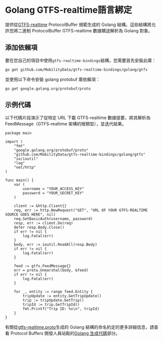 # Golang GTFS-realtime語言綁定

提供從[GTFS-realtime](https://github.com/google/transit/tree/master/gtfs-realtime) ProtocolBuffer 規範生成的 Golang 結構。這些結構將允許您將二進制 ProtocolBuffer GTFS-realtime 數據饋送解析為 Golang 對象。

## 添加依賴項

要在您自己的項目中使用`gtfs-realtime-bindings`結構，您需要首先安裝此庫：

    go get github.com/MobilityData/gtfs-realtime-bindings/golang/gtfs

並使用以下命令安裝 golang protobuf 庫依賴項：

    go get google.golang.org/protobuf/proto

## 示例代碼

以下代碼片段演示了從特定 URL 下載 GTFS-realtime 數據提要，將其解析為 FeedMessage（GTFS-realtime 架構的根類型），並迭代結果。

```golang
package main

import (
    "fmt"
    "google.golang.org/protobuf/proto"
    "github.com/MobilityData/gtfs-realtime-bindings/golang/gtfs"
    "io/ioutil"
    "log"
    "net/http"
)

func main() {
    var (
        username = "YOUR_ACCESS_KEY"
        password = "YOUR_SECRET_KEY"
    )

    client := &http.Client{}
    req, err := http.NewRequest("GET", "URL OF YOUR GTFS-REALTIME SOURCE GOES HERE", nil)
    req.SetBasicAuth(username, password)
    resp, err := client.Do(req)
    defer resp.Body.Close()
    if err != nil {
        log.Fatal(err)
    }
    body, err := ioutil.ReadAll(resp.Body)
    if err != nil {
        log.Fatal(err)
    }

    feed := gtfs.FeedMessage{}
    err = proto.Unmarshal(body, &feed)
    if err != nil {
        log.Fatal(err)
    }

    for _, entity := range feed.Entity {
        tripUpdate := entity.GetTripUpdate()
        trip := tripUpdate.GetTrip()
        tripId := trip.GetTripId()
        fmt.Printf("Trip ID: %s\n", tripId)
    }
}
```

有關從[gtfs-realtime.proto](https://github.com/google/transit/blob/master/gtfs-realtime/proto/gtfs-realtime.proto)生成的 Golang 結構的命名約定的更多詳細信息，請查看 Protocol Buffers 開發人員站點的[Golang 生成代碼](https://developers.google.com/protocol-buffers/docs/reference/go-generated)部分。
